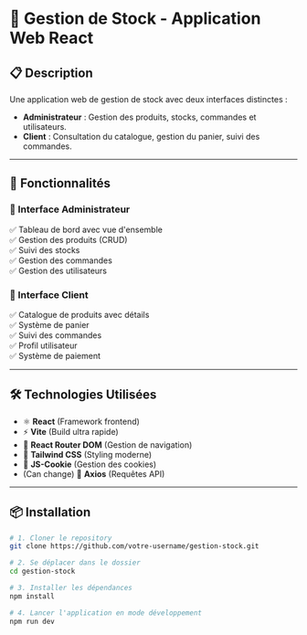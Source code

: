 # 🏪 Gestion de Stock - Application Web React

## 📋 Description
Une application web de gestion de stock avec deux interfaces distinctes :  
- **Administrateur** : Gestion des produits, stocks, commandes et utilisateurs.  
- **Client** : Consultation du catalogue, gestion du panier, suivi des commandes.  

---

## 🚀 Fonctionnalités

### 🔹 Interface Administrateur  
✅ Tableau de bord avec vue d'ensemble  
✅ Gestion des produits (CRUD)  
✅ Suivi des stocks  
✅ Gestion des commandes  
✅ Gestion des utilisateurs  

### 🔹 Interface Client  
✅ Catalogue de produits avec détails  
✅ Système de panier  
✅ Suivi des commandes  
✅ Profil utilisateur  
✅ Système de paiement  

---

## 🛠 Technologies Utilisées  
- ⚛️ **React** (Framework frontend)  
- ⚡ **Vite** (Build ultra rapide)  
- 🚦 **React Router DOM** (Gestion de navigation)  
- 🎨 **Tailwind CSS** (Styling moderne)  
- 🍪 **JS-Cookie** (Gestion des cookies)  
- (Can change) 🔗 **Axios** (Requêtes API)  

---

## 📦 Installation  

```bash
# 1. Cloner le repository
git clone https://github.com/votre-username/gestion-stock.git

# 2. Se déplacer dans le dossier
cd gestion-stock

# 3. Installer les dépendances
npm install

# 4. Lancer l'application en mode développement
npm run dev
